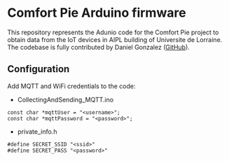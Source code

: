 # Comfort Pie Arduino firmware

This repository represents the Adunio code for the Comfort Pie project to obtain data from the IoT devices in AIPL building of Universite de Lorraine.
The codebase is fully contributed by Daniel Gonzalez ([GitHub](https://github.com/DanielGonzalezArango)).

## Configuration

Add MQTT and WiFi credentials to the code:

- CollectingAndSending_MQTT.ino
```arduino
const char *mqttUser = "<username>";
const char *mqttPassword = "<password>";
```

- private_info.h
```arduino
#define SECRET_SSID "<ssid>"
#define SECRET_PASS "<password>"
```

